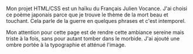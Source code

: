 Mon projet HTML/CSS est un haïku du Français Julien Vocance. J'ai choisi ce poème japonais parce que je trouve le thème de la mort beau et touchant. Cela parle de la guerre en quelques phrases et c'est intemporel. 

Mon attention pour cette page est de rendre cette ambiance sereine mais triste à la fois, sans pour autant tomber dans le morbide. J'ai ajouté une ombre portée à la typographie et atténué l'image. 
